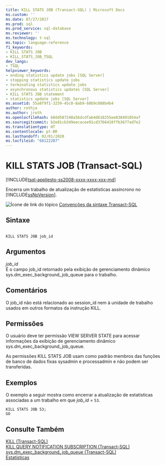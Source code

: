 ```yaml
---
title: KILL STATS JOB (Transact-SQL) | Microsoft Docs
ms.custom: ''
ms.date: 07/27/2017
ms.prod: sql
ms.prod_service: sql-database
ms.reviewer: ''
ms.technology: t-sql
ms.topic: language-reference
f1_keywords:
- KILL STATS JOB
- KILL_STATS_JOB_TSQL
dev_langs:
- TSQL
helpviewer_keywords:
- ending statistics update jobs [SQL Server]
- stopping statistics update jobs
- terminating statistics update jobs
- asynchronous statistics updates [SQL Server]
- KILL STATS JOB statement
- statistics update jobs [SQL Server]
ms.assetid: 55a8f9f1-3259-45c0-8ab9-60b9c088b4b4
author: rothja
ms.author: jroth
ms.openlocfilehash: b0dd587240a56dcdfab4d618255ee838491054af
ms.sourcegitcommit: b2e81cb349eecacee91cd3766410ffb3677ad7e2
ms.translationtype: HT
ms.contentlocale: pt-BR
ms.lasthandoff: 02/01/2020
ms.locfileid: "68122287"
---
```

# <a name="kill-stats-job-transact-sql"></a>KILL STATS JOB (Transact-SQL)
[!INCLUDE[tsql-appliesto-ss2008-xxxx-xxxx-xxx-md](../../includes/tsql-appliesto-ss2008-xxxx-xxxx-xxx-md.md)]

  Encerra um trabalho de atualização de estatísticas assíncrono no [!INCLUDE[ssNoVersion](../../includes/ssnoversion-md.md)].  
  
 ![Ícone de link do tópico](../../database-engine/configure-windows/media/topic-link.gif "Ícone de link do tópico") [Convenções da sintaxe Transact-SQL](../../t-sql/language-elements/transact-sql-syntax-conventions-transact-sql.md)  
  
## <a name="syntax"></a>Sintaxe  
  
```  
  
KILL STATS JOB job_id   
```  
  
## <a name="arguments"></a>Argumentos  
 *job_id*  
 É o campo job_id retornado pela exibição de gerenciamento dinâmico sys.dm_exec_background_job_queue para o trabalho.  
  
## <a name="remarks"></a>Comentários  
 O job_id não está relacionado ao session_id nem à unidade de trabalho usados em outros formatos da instrução KILL.  
  
## <a name="permissions"></a>Permissões  
 O usuário deve ter permissão VIEW SERVER STATE para acessar informações da exibição de gerenciamento dinâmico sys.dm_exec_background_job_queue.  
  
 As permissões KILL STATS JOB usam como padrão membros das funções de banco de dados fixas sysadmin e processadmin e não podem ser transferidas.  
  
## <a name="examples"></a>Exemplos  
 O exemplo a seguir mostra como encerrar a atualização de estatísticas associadas a um trabalho em que *job_id* = `53`.  
  
```  
KILL STATS JOB 53;  
GO  
```  
  
## <a name="see-also"></a>Consulte Também  
 [KILL &#40;Transact-SQL&#41;](../../t-sql/language-elements/kill-transact-sql.md)   
 [KILL QUERY NOTIFICATION SUBSCRIPTION &#40;Transact-SQL&#41;](../../t-sql/language-elements/kill-query-notification-subscription-transact-sql.md)   
 [sys.dm_exec_background_job_queue &#40;Transact-SQL&#41;](../../relational-databases/system-dynamic-management-views/sys-dm-exec-background-job-queue-transact-sql.md)   
 [Estatísticas](../../relational-databases/statistics/statistics.md)  
  
  
